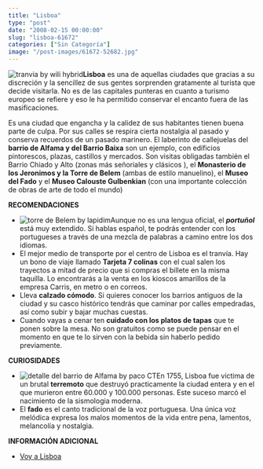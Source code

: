 ```yaml
---
title: "Lisboa"
type: "post"
date: "2008-02-15 00:00:00"
slug: "lisboa-61672"
categories: ["Sin Categoría"]
image: "/post-images/61672-52682.jpg"
---
```


![tranvia by wili hybrid](/post-images/61672-52682.jpg "tranvia by wili hybrid")**Lisboa** es una de aquellas ciudades que gracias a su discreción y la sencillez de sus gentes sorprenden gratamente al turista que decide visitarla. No es de las capitales punteras en cuanto a turismo europeo se refiere y eso le ha permitido conservar el encanto fuera de las masificaciones.

Es una ciudad que engancha y la calidez de sus habitantes tienen buena parte de culpa. Por sus calles se respira cierta nostalgia al pasado y conserva recuerdos de un pasado marinero. El laberinto de callejuelas del **barrio de Alfama y del Barrio Baixa** son un ejemplo, con edificios pintorescos, plazas, castillos y mercados. Son visitas obligadas también el Barrio Chiado y Alto (zonas más señoriales y clásicos ), el **Monasterio de los Jeronimos y la Torre de Belem** (ambas de estilo manuelino), el **Museo del Fado** y el **Museo Calouste Gulbenkian** (con una importante colección de obras de arte de todo el mundo)

   
**RECOMENDACIONES**

- ![torre de Belem by lapidim](/post-images/61672-52681.jpg "torre de Belem by lapidim")Aunque no es una lengua oficial, el ***portuñol*** está muy extendido. Si hablas español, te podrás entender con los portugueses a través de una mezcla de palabras a camino entre los dos idiomas.
- El mejor medio de transporte por el centro de Lisboa es el tranvía. Hay un bono de viaje llamado **Tarjeta 7 colinas** con el cual salen los trayectos a mitad de precio que si compras el billete en la misma taquilla. Lo encontrarás a la venta en los kioscos amarillos de la empresa Carris, en metro o en correos.
- Lleva **calzado cómodo**. Si quieres conocer los barrios antiguos de la ciudad y su casco histórico tendrás que caminar por calles empedradas, así como subir y bajar muchas cuestas.
- Cuando vayas a cenar ten **cuidado con los platos de tapas** que te ponen sobre la mesa. No son gratuitos como se puede pensar en el momento en que te lo sirven con la bebida sin haberlo pedido previamente.

**CURIOSIDADES**

- ![detalle del barrio de Alfama by paco CT](/post-images/61672-52678.jpg "detalle del barrio de Alfama by paco CT")En 1755, Lisboa fue victima de un brutal **terremoto** que destruyó practicamente la ciudad entera y en el que murieron entre 60.000 y 100.000 personas. Este suceso marcó el nacimiento de la sismologia moderna.
- El **fado** es el canto tradicional de la voz portuguesa. Una única voz melódica expresa los malos momentos de la vida entre pena, lamentos, melancolía y nostalgia.

**INFORMACIÓN ADICIONAL**

- [Voy a Lisboa](http://www.voyalisboa.com/)